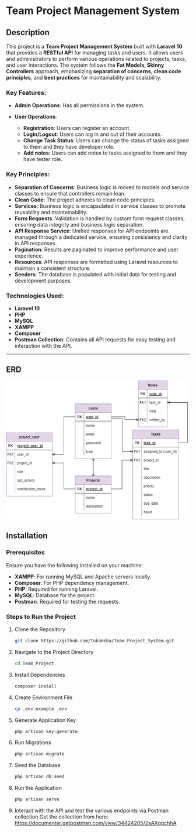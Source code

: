 # Team Project Management System

## Description
This project is a **Team Project Management System** built with **Laravel 10** that provides a **RESTful API** for managing tasks and users. It allows users and administrators to perform various operations related to projects, tasks, and user interactions. The system follows the **Fat Models, Skinny Controllers** approach, emphasizing **separation of concerns**, **clean code principles**, and **best practices** for maintainability and scalability.

### Key Features:
- **Admin Operations**:
Has all permissions in the system.

- **User Operations**:
  - **Registration**: Users can register an account.
  - **Login/Logout**: Users can log in and out of their accounts.
  - **Change Task Status**: Users can change the status of tasks assigned to them and they have developer role.
  - **Add notes**: Users can add notes to tasks assigned to them and they have tester role.


### Key Principles:
- **Separation of Concerns**: Business logic is moved to models and service classes to ensure that controllers remain lean.
- **Clean Code**: The project adheres to clean code principles.
- **Services**: Business logic is encapsulated in service classes to promote reusability and maintainability.
- **Form Requests**: Validation is handled by custom form request classes, ensuring data integrity and business logic separation.
- **API Response Service**: Unified responses for API endpoints are managed through a dedicated service, ensuring consistency and clarity in API responses.
- **Pagination**: Results are paginated to improve performance and user experience.
- **Resources**: API responses are formatted using Laravel resources to maintain a consistent structure.
- **Seeders**: The database is populated with initial data for testing and development purposes.

### Technologies Used:
- **Laravel 10**
- **PHP**
- **MySQL**
- **XAMPP** 
- **Composer** 
- **Postman Collection**: Contains all API requests for easy testing and interaction with the API.

---

## ERD

![ERD Diagram](ERD.png)

## Installation

### Prerequisites

Ensure you have the following installed on your machine:
- **XAMPP**: For running MySQL and Apache servers locally.
- **Composer**: For PHP dependency management.
- **PHP**: Required for running Laravel.
- **MySQL**: Database for the project.
- **Postman**: Required for testing the requests.

### Steps to Run the Project

1. Clone the Repository  
   ```bash
   git clone https://github.com/TukaHeba/Team_Project_System.git
2. Navigate to the Project Directory
   ```bash
   cd Team_Project
3. Install Dependencies
   ```bash
   composer install
4. Create Environment File
   ```bash
   cp .env.example .env   
5. Generate Application Key
    ```bash
    php artisan key:generate
6. Run Migrations
    ```bash
    php artisan migrate
7. Seed the Database
    ```bash
    php artisan db:seed
8. Run the Application
    ```bash
    php artisan serve
9. Interact with the API and test the various endpoints via Postman collection 
    Get the collection from here: https://documenter.getpostman.com/view/34424205/2sAXqqchhA
